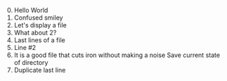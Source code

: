 0. Hello World
1. Confused smiley
2. Let's display a file
3. What about 2?
4. Last lines of a file
6. Line #2
7. It is a good file that cuts iron without making a noise
Save current state of directory
9. Duplicate last line
